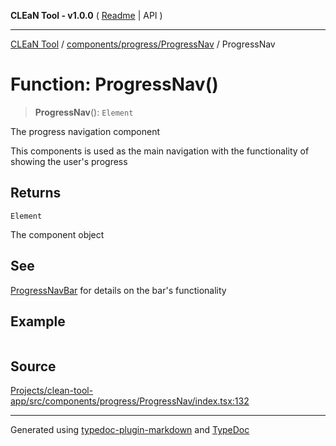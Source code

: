 **CLEaN Tool - v1.0.0** ( [Readme](../../../../README.md) \| API )

***

[CLEaN Tool](../../../../modules.md) / [components/progress/ProgressNav](../README.md) / ProgressNav

# Function: ProgressNav()

> **ProgressNav**(): `Element`

The progress navigation component

This components is used as the main navigation with the functionality of showing the user's progress

## Returns

`Element`

The component object

## See

[ProgressNavBar](../Bar/functions/ProgressNavBar.md) for details on the bar's functionality

## Example

```ts

```

## Source

[Projects/clean-tool-app/src/components/progress/ProgressNav/index.tsx:132](https://github.com/yuckyh/clean-tool-app/)

***

Generated using [typedoc-plugin-markdown](https://www.npmjs.com/package/typedoc-plugin-markdown) and [TypeDoc](https://typedoc.org/)
